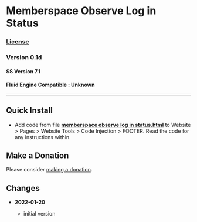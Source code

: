 # Memberspace Observe Log in Status

### [License][99]

### Version 0.1d

#### SS Version 7.1

#### Fluid Engine Compatible : Unknown

---

## Quick Install

* Add code from file
  **[memberspace observe log in status.html](memberspace%20observe%20log%20in%20status.html#L1)**
  to Website > Pages > Website Tools > Code Injection > FOOTER. Read the code
  for any instructions within.

## Make a Donation

Please consider
[making a donation](https://github.com/tomsWebConsulting/twcsl#make-a-donation).

## Changes

<!-- * **2021-08-02**

  * fix minor documentation issues
  * bumped version to 0.1d1
  -->
* **2022-01-20**

  * initial version

[99]: https://github.com/tomsWebConsulting/twcsl/blob/main/LICENSE.txt#L1
